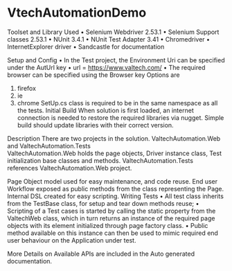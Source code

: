 # VtechAutomationDemo
Toolset and Library Used
•	Selenium Webdriver  2.53.1
•	Selenium Support classes  2.53.1
•	NUnit 3.4.1
•	NUnit Test Adapter 3.41
•	Chromedriver
•	InternetExplorer driver
•	Sandcastle for documentation

Setup and Config
•	In the Test project, the Environment Uri can be specified under the AutUrl key
•	 url = https://www.valtech.com/
•	The required browser can be specified using the Browser key Options are 
1)	firefox
2)	ie
3)	chrome
SetUp.cs class is required to be in the same namespace as all the tests. 
Initial Build
When solution is first loaded, an internet connection is needed to restore the required libraries via nugget. Simple build should update libraries with their correct version.

Description
There are two projects in the solution. ValtechAutomation.Web and ValtechAutomation.Tests   
ValtechAutomation.Web holds the page objects, Driver instance class, Test initialization base classes and methods.
ValtechAutomation.Tests   references ValtechAutomation.Web project.
 
Page Object model used for easy maintenance, and code reuse. End user Workflow exposed as public methods from the class representing the Page. Internal DSL created for easy scripting.
Writing Tests
•	All test class inherits from the TestBase class, for setup and tear down methods reuse;
•	Scripting of a Test cases is started by calling the static property from the ValtechWeb class, which in turn returns an instance of the required page objects with its element initialized through page factory class. 
•	Public method available on this instance can then be used to mimic required end user behaviour on the Application under test.
 

More Details on Available APIs are included in the Auto generated documentation.
